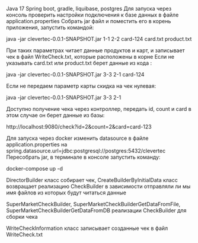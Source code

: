 Java 17 Spring boot, gradle, liquibase, postgres
Для запуска через консоль проверить настройки подключения к базе данных в файле application.properties
Собрать jar файл и поместить его в корень приложения, запустить командой:

java -jar clevertec-0.0.1-SNAPSHOT.jar 1-1 2-2 card-124 card.txt product.txt

При таких параметрах читает данные продуктов и карт, и записывает чек в файл WriteCheck.txt,
 которые расположены в корне
Если не указывать card.txt или product.txt берет данные из кода :

java -jar clevertec-0.0.1-SNAPSHOT.jar 3-3 2-1 card-124

Если не передаем параметр карты скидка на чек нулевая:

java -jar clevertec-0.0.1-SNAPSHOT.jar 3-3 2-1

Доступно получение чека через контроллер, передать id, count и card в этом случае он
берет данные из базы:

http://localhost:9080/check?id=2&count=2&card=card-123

Для запуска через docker изменить datasource в файле application.properties на
spring.datasource.url=jdbc:postgresql://postgres:5432/clevertec
Пересобрать jar, в терминале в конcоле запустить команду:

docker-compose up -d

DirectorBuilder класс собирает чек,
CreateBuilderByInitialData класс возвращает реализацию CheckBuilder в зависимости отправляли
ли мы имя файлов из которых будут читаться данные

SuperMarketCheckBuilder, SuperMarketCheckBuilderGetDataFromFile, SuperMarketCheckBuilderGetDataFromDB
реализации CheckBuilder для сборки чека

WriteCheckInformation класс записывает созданные чек в файл WriteCheck.txt
